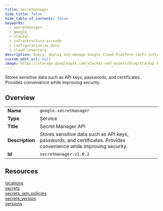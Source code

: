 ```yaml
---
title: secretmanager
hide_title: false
hide_table_of_contents: false
keywords:
  - secretmanager
  - google
  - stackql
  - infrastructure-as-code
  - configuration-as-data
  - cloud inventory
description: Query, deploy and manage Google Cloud Platform (GCP) infrastructure and resources using SQL
custom_edit_url: null
image: https://storage.googleapis.com/stackql-web-assets/blog/stackql-blog-post-featured-image.png
---
```

Stores sensitive data such as API keys, passwords, and certificates. Provides convenience while improving security.   
    

## Overview
<table><tbody>
<tr><td><b>Name</b></td><td><code>google.secretmanager</code></td></tr>
<tr><td><b>Type</b></td><td>Service</td></tr>
<tr><td><b>Title</b></td><td>Secret Manager API</td></tr>
<tr><td><b>Description</b></td><td>Stores sensitive data such as API keys, passwords, and certificates. Provides convenience while improving security. </td></tr>
<tr><td><b>Id</b></td><td><code>secretmanager:v1.0.2</code></td></tr>
</tbody></table>

## Resources
<div class="row">
<div class="providerDocColumn">
<a href="/providers/google/secretmanager/locations/">locations</a><br />
<a href="/providers/google/secretmanager/secrets/">secrets</a><br />
<a href="/providers/google/secretmanager/secrets_iam_policies/">secrets_iam_policies</a><br />
</div>
<div class="providerDocColumn">
<a href="/providers/google/secretmanager/secrets_version/">secrets_version</a><br />
<a href="/providers/google/secretmanager/versions/">versions</a><br />
</div>
</div>
